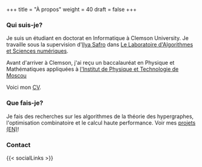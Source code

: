+++
title = "À propos"
weight = 40
draft = false
+++

### Qui suis-je?

Je suis un étudiant en doctorat en Informatique à Clemson University. Je travaille sous la supervision d'[Ilya Safro](https://people.cs.clemson.edu/~isafro/) dans [Le Laboratoire d'Algorithmes et Sciences numériques](https://people.cs.clemson.edu/~isafro/group.html).

Avant d'arriver à Clemson, j'ai reçu un baccalauréat en Physique et Mathématiques appliquées à [l'Institut de Physique et Technologie de Moscou](https://mipt.ru/english/)

Voici mon [CV](https://www.dropbox.com/s/njayar01aww562f/Resume%20Tech%20Master.pdf).

### Que fais-je?

Je fais des recherches sur les algorithmes de la théorie des hypergraphes, l'optimisation combinatoire et le calcul haute performance. Voir mes [projets (EN)](http://shaydul.in/#projects)!

### Contact

{{< socialLinks >}}
